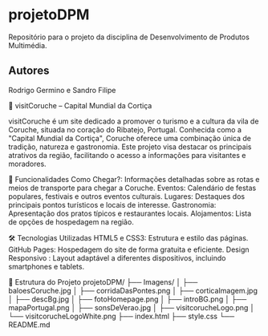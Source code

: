 # projetoDPM
Repositório para o projeto da disciplina de Desenvolvimento de Produtos Multimédia.

## Autores
Rodrigo Germino e Sandro Filipe

🌿 visitCoruche – Capital Mundial da Cortiça

visitCoruche é um site dedicado a promover o turismo e a cultura da vila de Coruche, situada no coração do Ribatejo, Portugal. Conhecida como a "Capital Mundial da Cortiça", Coruche oferece uma combinação única de tradição, natureza e gastronomia. Este projeto visa destacar os principais atrativos da região, facilitando o acesso a informações para visitantes e moradores.

🌟 Funcionalidades
Como Chegar?: Informações detalhadas sobre as rotas e meios de transporte para chegar a Coruche.
Eventos: Calendário de festas populares, festivais e outros eventos culturais.
Lugares: Destaques dos principais pontos turísticos e locais de interesse.
Gastronomia: Apresentação dos pratos típicos e restaurantes locais.
Alojamentos: Lista de opções de hospedagem na região.

🛠️ Tecnologias Utilizadas
HTML5 e CSS3: Estrutura e estilo das páginas.
GitHub Pages: Hospedagem do site de forma gratuita e eficiente.
Design Responsivo : Layout adaptável a diferentes dispositivos, incluindo smartphones e tablets.

📁 Estrutura do Projeto
projetoDPM/
├── Imagens/
│ ├── baloesCoruche.jpg
│ ├── corridaDasPontes.png
│ ├── corticaImagem.jpg
│ ├── descBg.jpg
│ ├── fotoHomepage.png
│ ├── introBG.png
│ ├── mapaPortugal.png
│ ├── sonsDeVerao.jpg
│ ├── visitcorucheLogo.png
│ └── visitcorucheLogoWhite.png
├── index.html
├── style.css
└── README.md